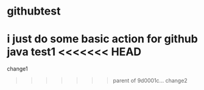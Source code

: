 # githubtest
i just do some basic action for github
java test1
<<<<<<< HEAD
=======

change1
>>>>>>> parent of 9d0001c... change2
